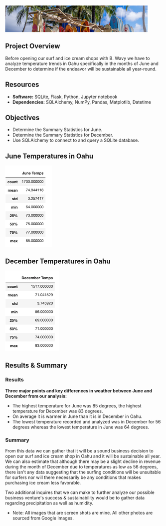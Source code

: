 ![Surfs Up](Resources/SurfsUp.png)

## Project Overview
Before opening our surf and ice cream shops with B. Wavy we have to analyze temperature trends in Oahu specifically in the months of June and December to determine if the endeavor will be sustainable all year-round.


## Resources
- **Software:** SQLite, Flask, Python, Jupyter notebook  
- **Dependencies:** SQLAlchemy, NumPy, Pandas, Matplotlib, Datetime

## Objectives
- Determine the Summary Statistics for June.
- Determine the Summary Statistics for December.
- Use SQLAlchemy to connect to and query a SQLite database.

## June Temperatures in Oahu

![June Temperatures](Resources/JuneTemps.png)

## December Temperatures in Oahu

![December Temperatures](Resources/DecemberTemps.png)


## Results & Summary

### Results

**Three major points and key differences in weather between June and December from our analysis:**

- The highest temperature for June was 85 degrees, the highest temperature for December was 83 degrees.
- On average it is warmer in June than it is in December in Oahu.
- The lowest temperature recorded and analyzed was in December for 56 degrees whereas the lowest temperature in June was 64 degrees.

### Summary

From this data we can gather that it will be a sound business decision to open our surf and ice cream shop in Oahu and it will be sustainable all year. We can also estimate that although there may be a slight decline in revenue during the month of December due to temperatures as low as 56 degrees, there isn't any data suggesting that the surfing conditions will be unsuitable for surfers nor will there necessarily be any conditions that makes purchasing ice cream less favorable.

Two additional inquires that we can make to further analyze our possible business venture's success & sustainability would be to gather data regarding precipitation as well as humidity.

* Note: All images that are screen shots are mine. All other photos are sourced from Google Images.
